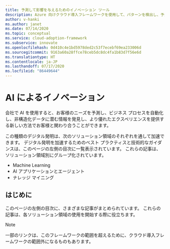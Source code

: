 ```yaml
---
title: 予測して影響を与えるためのイノベーション ツール
description: Azure 向けクラウド導入フレームワークを使用して、パターンを検出し、予測を統合し、顧客の行動に影響を与えるのに役立つ分析ツールを見つけます。
author: v-hanki
ms.author: janet
ms.date: 07/14/2020
ms.topic: conceptual
ms.service: cloud-adoption-framework
ms.subservice: innovate
ms.openlocfilehash: 0d410c4e1bd5978ded2c53f7ecebf69ea233006d
ms.sourcegitcommit: 9163a60a28ffce78ceb5dc8dc4fa1b83d7f56e6d
ms.translationtype: HT
ms.contentlocale: ja-JP
ms.lasthandoff: 07/17/2020
ms.locfileid: "86449644"
---
```

# <a name="innovate-with-ai"></a>AI によるイノベーション

会社で AI を使用すると、お客様のニーズを予測し、ビジネス プロセスを自動化し、非構造化データに潜む情報を発見し、より優れたエクスペリエンスを提供する新しい方法でお客様と関わり合うことができます。

この種類のデジタル発明は、次のソリューション領域のそれぞれを通して加速できます。 デジタル発明を加速するためのベスト プラクティスと技術的なガイダンスは、このページの左側の目次に一覧表示されています。 これらの記事は、ソリューション領域別にグループ化されています。

- Machine Learning
- AI アプリケーションとエージェント
- ナレッジ マイニング

## <a name="get-started"></a>はじめに

このページの左側の目次に、さまざまな記事がまとめられています。 これらの記事は、各ソリューション領域の使用を開始する際に役立ちます。

> [!NOTE]
> 一部のリンクは、このフレームワークの範囲を超えるために、クラウド導入フレームワークの範囲外になるものもあります。
